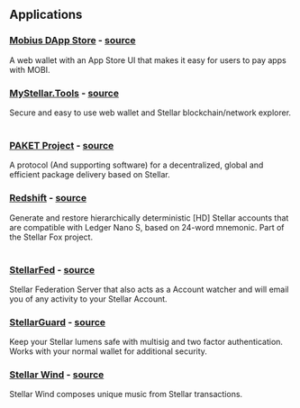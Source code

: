 ## Applications

### [Mobius DApp Store](https://store.mobius.network) - [source](https://github.com/mobius-network/mobius-wallet)   
A web wallet with an App Store UI that makes it easy for users to pay apps with MOBI.
&nbsp;     

### [MyStellar.Tools](https://mystellar.tools) - [source](https://github.com/mahansky/mystellartools)
Secure and easy to use web wallet and Stellar blockchain/network explorer.
&nbsp;

### [PAKET Project](https://paket.global) - [source](https://github.com/paket-core/manager)
A protocol (And supporting software) for a decentralized, global and efficient package delivery based on Stellar.
&nbsp;

### [Redshift](https://stellar-fox.github.io/redshift/) - [source](https://github.com/stellar-fox/redshift)
Generate and restore hierarchically deterministic [HD] Stellar accounts that are compatible with Ledger Nano S, based on 24-word mnemonic. Part of the Stellar Fox project.  
&nbsp;

### [StellarFed](https://stellarfed.org) - [source](https://github.com/ankurp/StellarFed)
Stellar Federation Server that also acts as a Account watcher and will email you of any activity to your Stellar Account.
&nbsp;

### [StellarGuard](https://stellarguard.me) - [source](https://github.com/stellarguard/stellarguard)   
Keep your Stellar lumens safe with multisig and two factor authentication. Works with your normal wallet for additional security.
&nbsp;     

### [Stellar Wind](http://www.stellarwind.stream/) - [source](https://github.com/lightningboss/stellar-wind)   
Stellar Wind composes unique music from Stellar transactions.  

